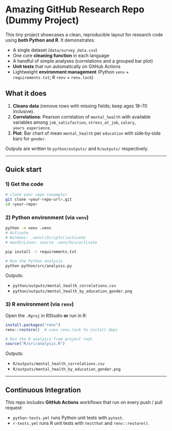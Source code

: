 # Amazing GitHub Research Repo (Dummy Project)

This tiny project showcases a clean, reproducible layout for research code using **both Python and R**. It demonstrates:

- A single dataset (`data/survey_data.csv`)
- One core **cleaning function** in each language
- A handful of simple analyses (correlations and a grouped bar plot)
- **Unit tests** that run automatically on GitHub Actions
- Lightweight **environment management** (Python `venv` + `requirements.txt`; R `renv` + `renv.lock`)

## What it does
1. **Cleans data** (remove rows with missing fields; keep ages 18–70 inclusive).
2. **Correlations**: Pearson correlation of `mental_health` with available variables among
   `job_satisfaction`, `stress_at_job`, `salary`, `years_experience`.
3. **Plot**: Bar chart of mean `mental_health` per `education` with side‑by‑side bars for `gender`.

Outputs are written to `python/outputs/` and `R/outputs/` respectively.

---

## Quick start

### 1) Get the code
```bash
# clone your repo (example)
git clone <your-repo-url>.git
cd <your-repo>
````

### 2) Python environment (via `venv`)

```bash
python -m venv .venv
# Activate
# Windows: .venv\\Scripts\\activate
# macOS/Linux: source .venv/bin/activate

pip install -r requirements.txt

# Run the Python analysis
python python/src/analysis.py
```

Outputs:

* `python/outputs/mental_health_correlations.csv`
* `python/outputs/mental_health_by_education_gender.png`

### 3) R environment (via `renv`)

Open the `.Rproj` in RStudio **or** run in R:

```r
install.packages("renv")
renv::restore()  # uses renv.lock to install deps

# Run the R analysis from project root
source("R/src/analysis.R")
```

Outputs:

* `R/outputs/mental_health_correlations.csv`
* `R/outputs/mental_health_by_education_gender.png`

---

## Continuous Integration

This repo includes **GitHub Actions** workflows that run on every push / pull request:

* `python-tests.yml` runs Python unit tests with `pytest`.
* `r-tests.yml` runs R unit tests with `testthat` and `renv::restore()`.
